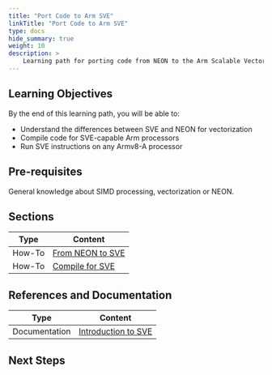 ```yaml
---
title: "Port Code to Arm SVE"
linkTitle: "Port Code to Arm SVE"
type: docs
hide_summary: true
weight: 10
description: >
    Learning path for porting code from NEON to the Arm Scalable Vector Extension (SVE).
---
```


## Learning Objectives

By the end of this learning path, you will be able to:

* Understand the differences between SVE and NEON for vectorization
* Compile code for SVE-capable Arm processors
* Run SVE instructions on any Armv8-A processor

## Pre-requisites

General knowledge about SIMD processing, vectorization or NEON.

## Sections

|          Type | Content                       |
| ---           | ---                                 |
| How-To        | [From NEON to SVE](/hpc/port_to_sve/sve_basics)       |
| How-To        | [Compile for SVE](/hpc/port_to_sve/sve_compile)       |



## References and Documentation

| Type          | Content             |
| ---           | ---                 |
| Documentation | [Introduction to SVE](https://developer.arm.com/documentation/102476/latest/) |

## Next Steps


